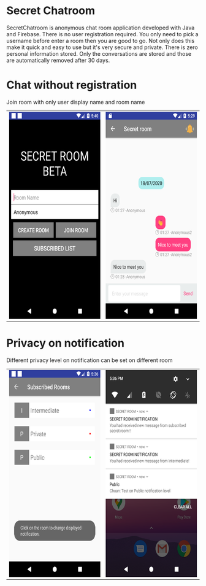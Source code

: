 # Secret Chatroom
SecretChatroom is anonymous chat room application developed with Java and Firebase. There is no user registration required. You only need to pick a username before enter a room then you are good to go. Not only does this make it quick and easy to use but it's very secure and private. There is zero personal information stored. Only the conversations are stored and those are automatically removed after 30 days.

# Chat without registration
Join room with only user display name and room name
<table><tr>
<td> <img src="https://raw.githubusercontent.com/ChuaN15/SecretChatroom/master/Screenshot_1595007614.png" alt="Drawing" width="300" height="540"/> </td>
<td> <img src="https://raw.githubusercontent.com/ChuaN15/SecretChatroom/master/Screenshot_1595006998.png" alt="Drawing" width="300" height="540"/> </td>
</tr></table>

# Privacy on notification
Different privacy level on notification can be set on different room 
<table><tr>
<td> <img src="https://raw.githubusercontent.com/ChuaN15/SecretChatroom/master/Screenshot_1595007413.png" alt="Drawing" width="300" height="540"/> </td>
<td> <img src="https://raw.githubusercontent.com/ChuaN15/SecretChatroom/master/Screenshot_1595007397.png" alt="Drawing" width="300" height="540"/> </td>
</tr></table>
